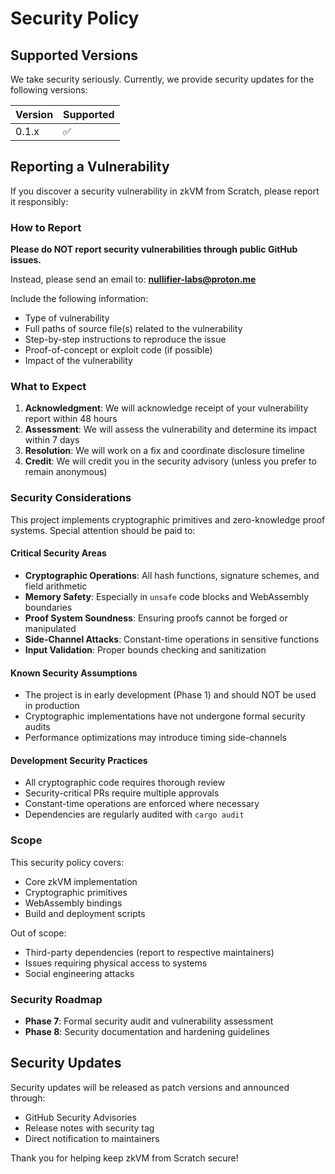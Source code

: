 # Security Policy

## Supported Versions

We take security seriously. Currently, we provide security updates for the following versions:

| Version | Supported          |
| ------- | ------------------ |
| 0.1.x   | :white_check_mark: |

## Reporting a Vulnerability

If you discover a security vulnerability in zkVM from Scratch, please report it responsibly:

### How to Report

**Please do NOT report security vulnerabilities through public GitHub issues.**

Instead, please send an email to: **nullifier-labs@proton.me**

Include the following information:
- Type of vulnerability
- Full paths of source file(s) related to the vulnerability
- Step-by-step instructions to reproduce the issue
- Proof-of-concept or exploit code (if possible)
- Impact of the vulnerability

### What to Expect

1. **Acknowledgment**: We will acknowledge receipt of your vulnerability report within 48 hours
2. **Assessment**: We will assess the vulnerability and determine its impact within 7 days
3. **Resolution**: We will work on a fix and coordinate disclosure timeline
4. **Credit**: We will credit you in the security advisory (unless you prefer to remain anonymous)

### Security Considerations

This project implements cryptographic primitives and zero-knowledge proof systems. Special attention should be paid to:

#### Critical Security Areas
- **Cryptographic Operations**: All hash functions, signature schemes, and field arithmetic
- **Memory Safety**: Especially in `unsafe` code blocks and WebAssembly boundaries
- **Proof System Soundness**: Ensuring proofs cannot be forged or manipulated
- **Side-Channel Attacks**: Constant-time operations in sensitive functions
- **Input Validation**: Proper bounds checking and sanitization

#### Known Security Assumptions
- The project is in early development (Phase 1) and should NOT be used in production
- Cryptographic implementations have not undergone formal security audits
- Performance optimizations may introduce timing side-channels

#### Development Security Practices
- All cryptographic code requires thorough review
- Security-critical PRs require multiple approvals
- Constant-time operations are enforced where necessary
- Dependencies are regularly audited with `cargo audit`

### Scope

This security policy covers:
- Core zkVM implementation
- Cryptographic primitives
- WebAssembly bindings
- Build and deployment scripts

Out of scope:
- Third-party dependencies (report to respective maintainers)
- Issues requiring physical access to systems
- Social engineering attacks

### Security Roadmap

- **Phase 7**: Formal security audit and vulnerability assessment
- **Phase 8**: Security documentation and hardening guidelines

## Security Updates

Security updates will be released as patch versions and announced through:
- GitHub Security Advisories
- Release notes with security tag
- Direct notification to maintainers

Thank you for helping keep zkVM from Scratch secure!
